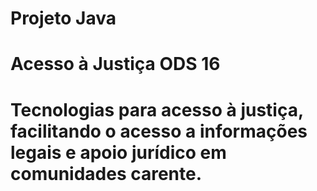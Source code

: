 # Projeto Java
# Acesso à Justiça ODS 16
# Tecnologias para acesso à justiça, facilitando o acesso a informações legais e apoio jurídico em comunidades carente.